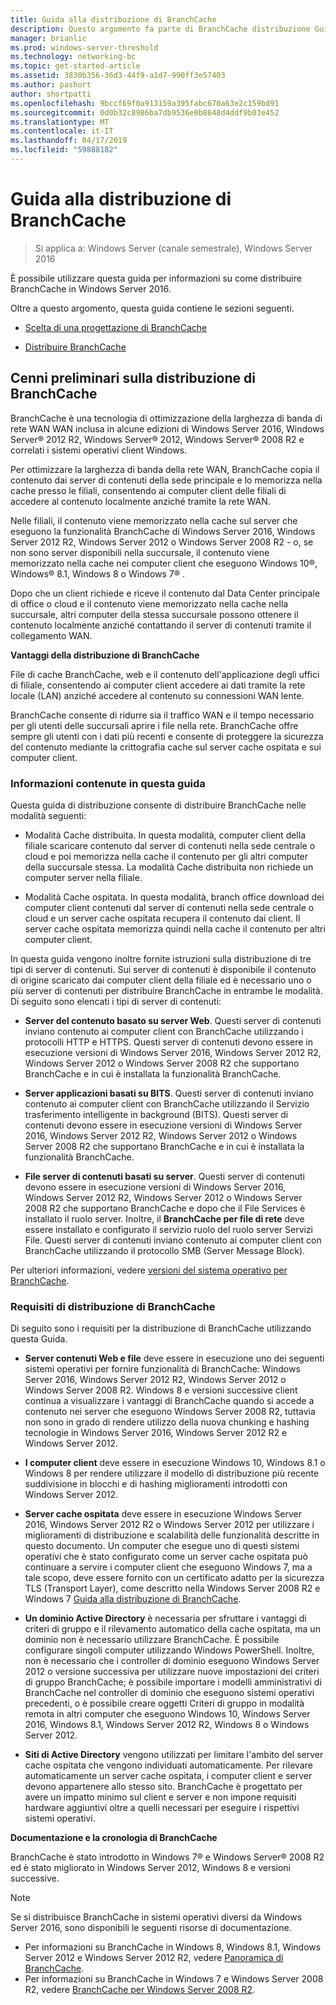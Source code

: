 ```yaml
---
title: Guida alla distribuzione di BranchCache
description: Questo argomento fa parte di BranchCache distribuzione Guide per Windows Server 2016, che illustra come distribuire BranchCache in modalità cache distribuita e ospitato per ottimizzare l'utilizzo della larghezza di banda WAN nelle succursali
manager: brianlic
ms.prod: windows-server-threshold
ms.technology: networking-bc
ms.topic: get-started-article
ms.assetid: 3830b356-36d3-44f9-a1d7-990ff3e57403
ms.author: pashort
author: shortpatti
ms.openlocfilehash: 9bccf69f0a913159a395fabc670a63e2c159bd91
ms.sourcegitcommit: 0d0b32c8986ba7db9536e0b8648d4ddf9b03e452
ms.translationtype: MT
ms.contentlocale: it-IT
ms.lasthandoff: 04/17/2019
ms.locfileid: "59888182"
---
```

# <a name="branchcache-deployment-guide"></a>Guida alla distribuzione di BranchCache

>Si applica a: Windows Server (canale semestrale), Windows Server 2016

È possibile utilizzare questa guida per informazioni su come distribuire BranchCache in Windows Server 2016.  
  
Oltre a questo argomento, questa guida contiene le sezioni seguenti.  
  
-   [Scelta di una progettazione di BranchCache](../../branchcache/plan/Choosing-a-BranchCache-Design.md)  
  
-   [Distribuire BranchCache](../../branchcache/deploy/Deploy-BranchCache.md)  
  
## <a name="branchcache-deployment-overview"></a>Cenni preliminari sulla distribuzione di BranchCache

BranchCache è una tecnologia di ottimizzazione della larghezza di banda di rete WAN WAN inclusa in alcune edizioni di Windows Server 2016, Windows Server&reg; 2012 R2, Windows Server&reg; 2012, Windows Server&reg; 2008 R2 e correlati i sistemi operativi client Windows.  
  
Per ottimizzare la larghezza di banda della rete WAN, BranchCache copia il contenuto dai server di contenuti della sede principale e lo memorizza nella cache presso le filiali, consentendo ai computer client delle filiali di accedere al contenuto localmente anziché tramite la rete WAN.  
  
Nelle filiali, il contenuto viene memorizzato nella cache sul server che eseguono la funzionalità BranchCache di Windows Server 2016, Windows Server 2012 R2, Windows Server 2012 o Windows Server 2008 R2 - o, se non sono server disponibili nella succursale, il contenuto viene memorizzato nella cache nei computer client che eseguono Windows 10&reg;, Windows&reg; 8.1, Windows 8 o Windows 7&reg; .  
  
Dopo che un client richiede e riceve il contenuto dal Data Center principale di office o cloud e il contenuto viene memorizzato nella cache nella succursale, altri computer della stessa succursale possono ottenere il contenuto localmente anziché contattando il server di contenuti tramite il collegamento WAN.  
  
**Vantaggi della distribuzione di BranchCache**  
  
File di cache BranchCache, web e il contenuto dell'applicazione degli uffici di filiale, consentendo ai computer client accedere ai dati tramite la rete locale (LAN) anziché accedere al contenuto su connessioni WAN lente.  
  
BranchCache consente di ridurre sia il traffico WAN e il tempo necessario per gli utenti delle succursali aprire i file nella rete.  BranchCache offre sempre gli utenti con i dati più recenti e consente di proteggere la sicurezza del contenuto mediante la crittografia cache sul server cache ospitata e sui computer client.  
  
### <a name="what-this-guide-provides"></a>Informazioni contenute in questa guida  
Questa guida di distribuzione consente di distribuire BranchCache nelle modalità seguenti:  
  
-   Modalità Cache distribuita. In questa modalità, computer client della filiale scaricare contenuto dal server di contenuti nella sede centrale o cloud e poi memorizza nella cache il contenuto per gli altri computer della succursale stessa. La modalità Cache distribuita non richiede un computer server nella filiale.  
  
-   Modalità Cache ospitata. In questa modalità, branch office download dei computer client contenuti dal server di contenuti nella sede centrale o cloud e un server cache ospitata recupera il contenuto dai client. Il server cache ospitata memorizza quindi nella cache il contenuto per altri computer client.  
  
In questa guida vengono inoltre fornite istruzioni sulla distribuzione di tre tipi di server di contenuti. Sui server di contenuti è disponibile il contenuto di origine scaricato dai computer client della filiale ed è necessario uno o più server di contenuti per distribuire BranchCache in entrambe le modalità. Di seguito sono elencati i tipi di server di contenuti:  
  
-   **Server del contenuto basato su server Web**. Questi server di contenuti inviano contenuto ai computer client con BranchCache utilizzando i protocolli HTTP e HTTPS. Questi server di contenuti devono essere in esecuzione versioni di Windows Server 2016, Windows Server 2012 R2, Windows Server 2012 o Windows Server 2008 R2 che supportano BranchCache e in cui è installata la funzionalità BranchCache.  
  
-   **Server applicazioni basati su BITS**. Questi server di contenuti inviano contenuto ai computer client con BranchCache utilizzando il Servizio trasferimento intelligente in background (BITS). Questi server di contenuti devono essere in esecuzione versioni di Windows Server 2016, Windows Server 2012 R2, Windows Server 2012 o Windows Server 2008 R2 che supportano BranchCache e in cui è installata la funzionalità BranchCache.  
  
-   **File server di contenuti basati su server**. Questi server di contenuti devono essere in esecuzione versioni di Windows Server 2016, Windows Server 2012 R2, Windows Server 2012 o Windows Server 2008 R2 che supportano BranchCache e dopo che il File Services è installato il ruolo server. Inoltre, il **BranchCache per file di rete** deve essere installato e configurato il servizio ruolo del ruolo server Servizi File. Questi server di contenuti inviano contenuto ai computer client con BranchCache utilizzando il protocollo SMB (Server Message Block).  
  
Per ulteriori informazioni, vedere [versioni del sistema operativo per BranchCache](https://technet.microsoft.com/windows-server-docs/networking/branchcache/branchcache#a-namebkmkosaoperating-system-versions-for-branchcache).  
  
### <a name="branchcache-deployment-requirements"></a>Requisiti di distribuzione di BranchCache

Di seguito sono i requisiti per la distribuzione di BranchCache utilizzando questa Guida.  
  
-   **Server contenuti Web e file** deve essere in esecuzione uno dei seguenti sistemi operativi per fornire funzionalità di BranchCache: Windows Server 2016, Windows Server 2012 R2, Windows Server 2012 o Windows Server 2008 R2. Windows 8 e versioni successive client continua a visualizzare i vantaggi di BranchCache quando si accede a contenuto nei server che eseguono Windows Server 2008 R2, tuttavia non sono in grado di rendere utilizzo della nuova chunking e hashing tecnologie in Windows Server 2016, Windows Server 2012 R2 e Windows Server 2012.  
  
-   **I computer client** deve essere in esecuzione Windows 10, Windows 8.1 o Windows 8 per rendere utilizzare il modello di distribuzione più recente suddivisione in blocchi e di hashing miglioramenti introdotti con Windows Server 2012.  
  
-   **Server cache ospitata** deve essere in esecuzione Windows Server 2016, Windows Server 2012 R2 o Windows Server 2012 per utilizzare i miglioramenti di distribuzione e scalabilità delle funzionalità descritte in questo documento.  Un computer che esegue uno di questi sistemi operativi che è stato configurato come un server cache ospitata può continuare a servire i computer client che eseguono Windows 7, ma a tale scopo, deve essere fornito con un certificato adatto per la sicurezza TLS (Transport Layer), come descritto nella Windows Server 2008 R2 e Windows 7 [Guida alla distribuzione di BranchCache](https://technet.microsoft.com/library/ee649232.aspx).  
  
-   **Un dominio Active Directory** è necessaria per sfruttare i vantaggi di criteri di gruppo e il rilevamento automatico della cache ospitata, ma un dominio non è necessario utilizzare BranchCache.  È possibile configurare singoli computer utilizzando Windows PowerShell. Inoltre, non è necessario che i controller di dominio eseguono Windows Server 2012 o versione successiva per utilizzare nuove impostazioni dei criteri di gruppo BranchCache; è possibile importare i modelli amministrativi di BranchCache nel controller di dominio che eseguono sistemi operativi precedenti, o è possibile creare oggetti Criteri di gruppo in modalità remota in altri computer che eseguono Windows 10, Windows Server 2016, Windows 8.1, Windows Server 2012 R2, Windows 8 o Windows Server 2012.

-   **Siti di Active Directory** vengono utilizzati per limitare l'ambito del server cache ospitata che vengono individuati automaticamente.  Per rilevare automaticamente un server cache ospitata, i computer client e server devono appartenere allo stesso sito. BranchCache è progettato per avere un impatto minimo sul client e server e non impone requisiti hardware aggiuntivi oltre a quelli necessari per eseguire i rispettivi sistemi operativi.  

**Documentazione e la cronologia di BranchCache**

BranchCache è stato introdotto in Windows 7&reg; e Windows Server&reg; 2008 R2 ed è stato migliorato in Windows Server 2012, Windows 8 e versioni successive.

> [!NOTE]
> Se si distribuisce BranchCache in sistemi operativi diversi da Windows Server 2016, sono disponibili le seguenti risorse di documentazione.
> 
> - Per informazioni su BranchCache in Windows 8, Windows 8.1, Windows Server 2012 e Windows Server 2012 R2, vedere [Panoramica di BranchCache](https://technet.microsoft.com/library/hh831696.aspx).  
> - Per informazioni su BranchCache in Windows 7 e Windows Server 2008 R2, vedere  [BranchCache per Windows Server 2008 R2](https://technet.microsoft.com/library/dd996634.aspx).  
  


